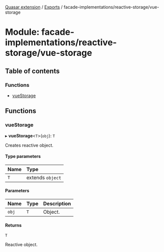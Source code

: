[Quasar extension](../index.md) / [Exports](../modules.md) / facade-implementations/reactive-storage/vue-storage

# Module: facade-implementations/reactive-storage/vue-storage

## Table of contents

### Functions

- [vueStorage](facade_implementations_reactive_storage_vue_storage.md#vuestorage)

## Functions

### vueStorage

▸ **vueStorage**<`T`\>(`obj`): `T`

Creates reactive object.

#### Type parameters

| Name | Type |
| :------ | :------ |
| `T` | extends `object` |

#### Parameters

| Name | Type | Description |
| :------ | :------ | :------ |
| `obj` | `T` | Object. |

#### Returns

`T`

Reactive object.

